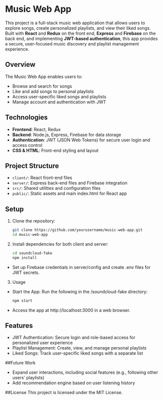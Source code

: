 # Music Web App

This project is a full-stack music web application that allows users to explore songs, create personalized playlists, and view their liked songs. Built with **React** and **Redux** on the front end, **Express** and **Firebase** on the back end, and implementing **JWT-based authentication**, this app provides a secure, user-focused music discovery and playlist management experience.

## Overview

The Music Web App enables users to:
- Browse and search for songs
- Like and add songs to personal playlists
- Access user-specific liked songs and playlists
- Manage account and authentication with JWT

## Technologies

- **Frontend**: React, Redux
- **Backend**: Node.js, Express, Firebase for data storage
- **Authentication**: JWT (JSON Web Tokens) for secure user login and access control
- **CSS & HTML**: Front-end styling and layout

## Project Structure

- `client/`: React front-end files
- `server/`: Express back-end files and Firebase integration
- `src/`: Shared utilities and configuration files
- `public/`: Static assets and main index.html for React app

## Setup

1. Clone the repository:
    ```bash
   git clone https://github.com/yourusername/music-web-app.git
   cd music-web-app
2. Install dependencies for both client and server:
  
    ```bash
    cd soundcloud-fake
    npm install

- Set up Firebase credentials in server/config and create .env files for JWT secrets.

3. Usage
- Start the App: Run the following in the /soundcloud-fake directory:
  ```bash
  npm start
- Access the app at http://localhost:3000 in a web browser.

## Features
- JWT Authentication: Secure login and role-based access for personalized user experience
- Playlist Management: Create, view, and manage personal playlists
- Liked Songs: Track user-specific liked songs with a separate list

##Future Work
- Expand user interactions, including social features (e.g., following other users' playlists)
- Add recommendation engine based on user listening history

##License
This project is licensed under the MIT License.
